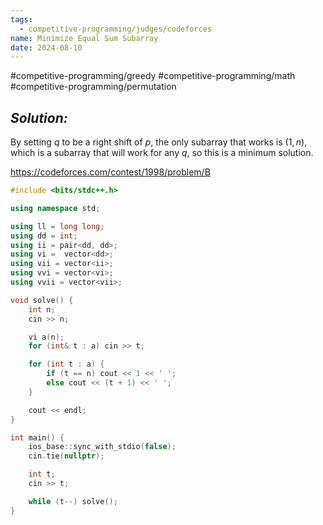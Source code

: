 ```yaml
---
tags:
  - competitive-programming/judges/codeforces
name: Minimize Equal Sum Subarray
date: 2024-08-10
---
```

#competitive-programming/greedy #competitive-programming/math #competitive-programming/permutation 
## _Solution:_
By setting $q$ to be a right shift of $p$, the only subarray that works is $(1,n)$, which is a subarray that will work for any $q$, so this is a minimum solution.

https://codeforces.com/contest/1998/problem/B
```cpp
#include <bits/stdc++.h>

using namespace std;

using ll = long long;
using dd = int;
using ii = pair<dd, dd>;
using vi =  vector<dd>;
using vii = vector<ii>;
using vvi = vector<vi>;
using vvii = vector<vii>;

void solve() {
    int n;
    cin >> n;

    vi a(n);
    for (int& t : a) cin >> t;

    for (int t : a) {
        if (t == n) cout << 1 << ' ';
        else cout << (t + 1) << ' ';
    }

    cout << endl;
}

int main() {
    ios_base::sync_with_stdio(false);
    cin.tie(nullptr);

    int t;
    cin >> t;

    while (t--) solve();
}
```